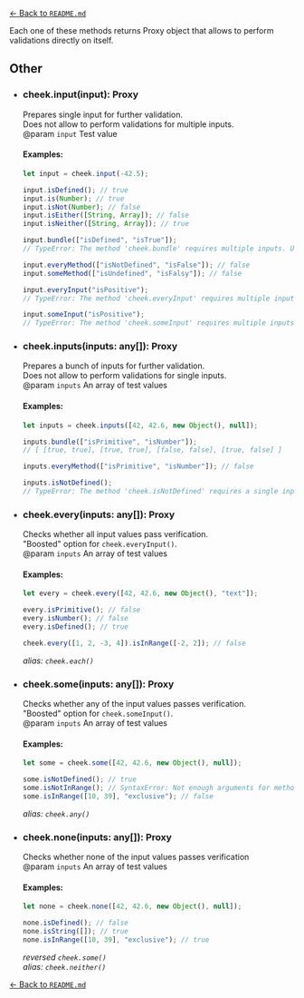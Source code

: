 [← Back to `README.md`](../README.md)

Each one of these methods returns Proxy object that allows to perform validations directly on itself.

## Other
- ### cheek.input(input): Proxy
  Prepares single input for further validation.  
  Does not allow to perform validations for multiple inputs.  
  @param `input` Test value  

  #### Examples:
  ```javascript
  let input = cheek.input(-42.5);

  input.isDefined(); // true
  input.is(Number); // true
  input.isNot(Number); // false
  input.isEither([String, Array]); // false
  input.isNeither([String, Array]); // true

  input.bundle(["isDefined", "isTrue"]);
  // TypeError: The method 'cheek.bundle' requires multiple inputs. Use 'cheek.inputs( ... ).bundle' instead

  input.everyMethod(["isNotDefined", "isFalse"]); // false
  input.someMethod(["isUndefined", "isFalsy"]); // false

  input.everyInput("isPositive");
  // TypeError: The method 'cheek.everyInput' requires multiple inputs. Use 'cheek.inputs( ... ).everyInput' instead

  input.someInput("isPositive");
  // TypeError: The method 'cheek.someInput' requires multiple inputs. Use 'cheek.inputs( ... ).someInput' instead
  ```

- ### cheek.inputs(inputs: any[]): Proxy
  Prepares a bunch of inputs for further validation.  
  Does not allow to perform validations for single inputs.  
  @param `inputs` An array of test values  

  #### Examples:
  ```javascript
  let inputs = cheek.inputs([42, 42.6, new Object(), null]);

  inputs.bundle(["isPrimitive", "isNumber"]);
  // [ [true, true], [true, true], [false, false], [true, false] ]

  inputs.everyMethod(["isPrimitive", "isNumber"]); // false

  inputs.isNotDefined();
  // TypeError: The method 'cheek.isNotDefined' requires a single input. Use 'cheek.input( ... ).isNotDefined' instead
  ``` 

- ### cheek.every(inputs: any[]): Proxy
  Checks whether all input values pass verification.  
  "Boosted" option for `cheek.everyInput()`.  
  @param `inputs` An array of test values  

  #### Examples:
  ```javascript
  let every = cheek.every([42, 42.6, new Object(), "text"]);

  every.isPrimitive(); // false
  every.isNumber(); // false
  every.isDefined(); // true

  cheek.every([1, 2, -3, 4]).isInRange([-2, 2]); // false
  ``` 

  _alias: `cheek.each()`_  

- ### cheek.some(inputs: any[]): Proxy
  Checks whether any of the input values passes verification.  
  "Boosted" option for `cheek.someInput()`.  
  @param `inputs` An array of test values  

  #### Examples:
  ```javascript
  let some = cheek.some([42, 42.6, new Object(), null]);
  
  some.isNotDefined(); // true
  some.isNotInRange(); // SyntaxError: Not enough arguments for method 'cheek.isNotInRange' to proceed
  some.isInRange([10, 39], "exclusive"); // false
  ``` 

  _alias: `cheek.any()`_  

- ### cheek.none(inputs: any[]): Proxy
  Checks whether none of the input values passes verification  
  @param `inputs` An array of test values  

  #### Examples:
  ```javascript
  let none = cheek.none([42, 42.6, new Object(), null]);

  none.isDefined(); // false
  none.isString([]); // true
  none.isInRange([10, 39], "exclusive"); // true
  ``` 

  _reversed `cheek.some()`_  
  _alias: `cheek.neither()`_  

[← Back to `README.md`](../README.md)
